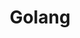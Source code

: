 ---
title: Golang 
summary: Golang tutorials.
cover:
    image:  images/series/programming/xiaoming.jpeg
hidemeta: true
layout: grid
---